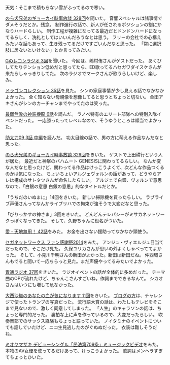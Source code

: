 天気：そこまで積もらない雪がふってるので寒い。

[のら犬兄弟のギョーカイ時事放談 328回](http://www.norainu-jiji.com/contents/hp0012/index02830000.html)を聞いた。
音響スペシャルは諸事情でダメそうだとか。残念。
制作進行の話で、新人が任されるポジションの割にかなりハードらしい。
制作工程が複雑になってる最近だとドンドンハードになってるらしく、洗礼としてはいいんだろうなとは思う。
フリーの会社での心構えみたいな話もあって、生き残ってるだけですごいんだなと思った。
「常に選択肢に居ないといけない」とか言ってみたい。

[Gのレコンラジオ 3回](https://radio.bandainamcoid.com/play.php?id=g-reco_03)を聞いた。
今回は、嶋村侑さんがゲストだった。
あくびしてたりテンション低めだと思ってたら、ED歌ってるハセガワダイスケさんが来たらしゃっきりしてた。
次のラジオでマークさんが歌うらしいけど、楽しみ。

[ドラゴンコレクション 35話](http://www.nicovideo.jp/watch/1418009892)を見た。
シンの家庭事情が少し見える話でなかなかよかった。
全く知らない母親像を想像してると思うとちょっと切ない。
金田アキさんがシンのカーチャンまでやってたのは笑った。

[最弱無敗の神装機龍 6話](http://www.ganganonline.com/viewer/pc/comic/bahamut/006/_SWF_Window.html)を読んだ。
ラノベ特有のエリート部隊への特別入隊イベントだった。
一応勝ったってレベルなので、そうゆうところは順当でよかった。

[助太刀09 3話 中編](http://www.ganganonline.com/viewer/pc/comic/sukedachi/b003_1/_SWF_Window.html)を読んだ。
功太目線の話で、男の方に萌える作品なんだなと思った。

[のら犬兄弟のギョーカイ時事放談 329回](http://www.norainu-jiji.com/contents/hp0012/index02840000.html)をきいた。
ゲストで上田耕行という人が居た。
最近だと神撃のバハムート GENESISに関わってるらしい。
なんか変な人だなと思ったけど、関わってる作品はけっこうよくて、次どんな作品つくるのかは気になった。
ちょいちょいアルジェヴォルンの話があって、どうやらアレは構成のサトタツさんが命名したらしい。
アルジェで白銀、ヴォルンで意思なので、「白銀の意思 白銀の意思」的なタイトルだとか。

「うちだのいぬまに」14回をきいた。
新しい掃除機を買ったらしい。
ラブライブ声優さんってなんかライブリハでの拘束が強そうで大変だなと思った。

「びりっかすの神さま」3回をきいた。
どんどんテレパシーがミサカネットワークっぽくなってきた。
そして、久野ちゃんに役名がついた。

[愛・天地無用！ 42話](http://www.nicovideo.jp/watch/1418380811)をみた。
お金を出さない援助ってなかなか頭使う。

[セガネットワークス ファン感謝祭2014](http://live.nicovideo.jp/watch/lv202482253)をみた。
アンジュ・ヴィエルジュ目当てだったので、そこだけ見た。
久保ユリカさんが思いの外よくしゃべっててよかった。
そして、小見川千明さんの新田がよかった。新田は新田だね。
仲西環さんもでると聞いて一応ちらっと見た。まだ声優やってるみたいでよかった。

[胃通ラジオ 37回](http://www.joqr.co.jp/shikaco/2014/12/37.html)をきいた。
ラジオイベントの話が全体的に多めだった。
テーマ曲のOPが流れたけど、ちゃんこさんすごいね。作詞までできるなんて。
シカオさんはいつにも増して危なかった。

[大西沙織のあなたの血が気になります 11回](http://ondemand.joqr.co.jp/AG-ON/contents/di-20141212.php)をきいた。
[ブログの方](http://www.joqr.co.jp/saorin/2014/12/post-12.html)は、チャレンジで使ったトランプの写真だった。
流行語大賞の話は、わたしもテレビをそこまで見ないので、激しく同意してしまった。
「人生」のキャラソンの話は、ちょっと専門的だった。
裏拍な上に声を作っているので、大変だったらしい。
吹奏楽部でのサックス経験もちょっと語っていた。
ノイタミナのイベントについても話していたけど、ニコ生見逃したのがぐぬぬだった。
衣装は難しそうだね。

[ミオヤマザキ デビューシングル「民法第709条」ミュージックビデオ](https://www.youtube.com/watch?v=6jlhgHCM-3c)をみた。
本物のAV女優を使ってるだけあって、けっこうよかった。
歌詞はメンヘラすぎてちょっとひいた。
